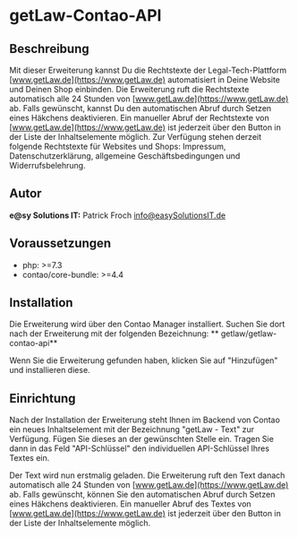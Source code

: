 # getLaw-Contao-API


## Beschreibung

Mit dieser Erweiterung kannst Du die Rechtstexte der Legal-Tech-Plattform [www.getLaw.de](https://www.getLaw.de) automatisiert in Deine Website und Deinen Shop einbinden.
Die Erweiterung ruft die Rechtstexte automatisch alle 24 Stunden von [www.getLaw.de](https://www.getLaw.de) ab. Falls gewünscht, kannst Du den automatischen Abruf durch Setzen eines Häkchens deaktivieren. Ein manueller Abruf der Rechtstexte von [www.getLaw.de](https://www.getLaw.de) ist jederzeit über den Button in der Liste der Inhaltselemente möglich.
Zur Verfügung stehen derzeit folgende Rechtstexte für Websites und Shops: Impressum, Datenschutzerklärung, allgemeine Geschäftsbedingungen und Widerrufsbelehrung.


## Autor

__e@sy Solutions IT:__ Patrick Froch <info@easySolutionsIT.de>


## Voraussetzungen

- php: >=7.3
- contao/core-bundle: >=4.4


## Installation

Die Erweiterung wird über den Contao Manager installiert. Suchen Sie dort nach der Erweiterung mit der folgenden Bezeichnung: ** getlaw/getlaw-contao-api**

Wenn Sie die Erweiterung gefunden haben, klicken Sie auf "Hinzufügen" und installieren diese.



## Einrichtung

Nach der Installation der Erweiterung steht Ihnen im Backend von Contao ein neues Inhaltselement mit der Bezeichnung "getLaw - Text" zur Verfügung. Fügen Sie dieses an der gewünschten Stelle ein. Tragen Sie dann in das Feld "API-Schlüssel" den individuellen API-Schlüssel Ihres Textes ein.

Der Text wird nun erstmalig geladen. Die Erweiterung ruft den Text danach automatisch alle 24 Stunden von [www.getLaw.de](https://www.getLaw.de) ab. Falls gewünscht, können Sie den automatischen Abruf durch Setzen eines Häkchens deaktivieren. Ein manueller Abruf des Textes von [www.getLaw.de](https://www.getLaw.de) ist jederzeit über den Button in der Liste der Inhaltselemente möglich.
